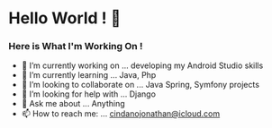 # Hello World ! 👋

### Here is What I'm Working On !


- 🔭 I’m currently working on ... developing my Android Studio skills
- 🌱 I’m currently learning ... Java, Php
- 👯 I’m looking to collaborate on ... Java Spring, Symfony projects
- 🤔 I’m looking for help with ... Django
- 💬 Ask me about ... Anything
- 📫 How to reach me: ... cindanojonathan@icloud.com
